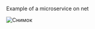 Example of a microservice on net

![Снимок](https://user-images.githubusercontent.com/103570834/175769601-67d6abcf-84eb-4107-b134-0af1b5d81827.PNG)
